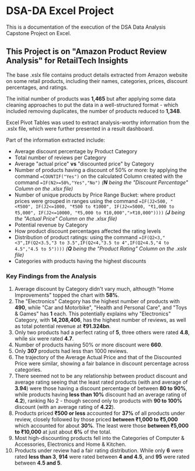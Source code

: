 # DSA-DA Excel Project
This is a documentation of the execution of the DSA Data Analysis Capstone Project on Excel.
## This Project is on "Amazon Product Review Analysis" for RetailTech Insights
The base .xslx file contains product details extracted from Amazon website on some retail products, including their names, categories, prices, discount percentages, and ratings.

The initial number of products was **1,465** but after applying some data cleaning approaches to put the data in a well-structured format - which included removing duplicates, the number of products reduced to **1,348**.

Excel Pivot Tables was used to extract analysis-worthy information from the .xslx file, which were further presented in a result dashboard.

Part of the information extracted include:
- Average discount percentage by Product Category
- Total number of reviews per Category
- Average "actual price" **vs** "discounted price" by Category
- Number of products having a discount of 50% or more: by applying the command ```=COUNTIF("Yes")``` on the calculated Column created with the command ```=IF(N2>=50%,"Yes","No")``` _(**N** being the "Discount Percentage" Column on the .xlsx file)_
- Number of unique products by Price Range Bucket: where product prices were grouped in ranges using the command ```=IF(J2<500, "<₹500", IF(J2<=1000, "₹500 to ₹1000", IF(J2<=5000, "₹1,000 to ₹5,000", IF(J2<=10000, "₹5,000 to ₹10,000",">₹10,000"))))``` _(**J** being the "Actual Price" Column on the .xlsx file)_
- Potential revenue by Category
- How product discount percentages affected the rating levels
- Distribution of product ratings: using the command ```=IF(Q2<3,"<3",IF(Q2<3.5,"3 to 3.5",IF(Q2<4,"3.5 to 4",IF(Q2<4.5,"4 to 4.5","4.5 to 5"))))``` _(**Q** being the "Product Rating" Column on the .xslx file)_
- Categories with products having the highest discounts

### Key Findings from the Analysis
1. Average discount by Category didn't vary much, althougth "Home Improvements" topped the chart with **58%**.
2. The "Electronics" Category has the highest number of products with **490**, while "Car and Motorbike", "Health and Personal Care", and "Toys & Games" has **1** each. This potentially explains why "Electronics" Category, with **14,208,406**, has the highest number of reviews, as well as total potential revenue at **₹91.324bn**.
3. Only two products had a perfect rating of **5**, three others were rated **4.8**, while six were rated **4.7**.
4. Number of products having 50% or more discount were **660**.
5. Only **307** products had less than 1000 reviews.
6. The trajectory of the Average Actual Price and that of the Discounted Price were similar, showing a fair balance in discount percentage across categories.
7. There seemed not to be any relationship between product discount and average rating seeing that the least rated products (with and average of **3.94**) were those having a discount percentage of between **80 to 90%**, while products having **less than 10%** discount had an average rating of **4.2**), ranking No 2 - though second only to products with **90 to 100%** discount (with an average rating of **4.22**).
8. Products priced **₹500 or less** accounted for **37%** of all products under review, closely followed by those priced **between ₹1,000 to ₹5,000** which accounted for about **30%**. The least were those **between ₹5,000 to ₹10,000** at just about **6%** of the total.
9. Most high-discounting products fell into the Categories of Computer & Accessories, Electronics and Home & Kitchen.
10. Products under review had a fair rating distribution. While only **6** were rated **less than 3**, **914** were rated between **4 and 4.5**, and **95** were rated between **4.5 and 5**.
